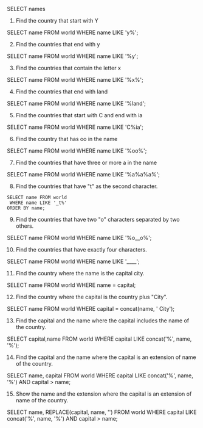 
SELECT names
1. Find the country that start with Y

SELECT name FROM world
  WHERE name LIKE 'y%';

2. Find the countries that end with y

SELECT name FROM world
  WHERE name LIKE '%y';

3. Find the countries that contain the letter x

SELECT name FROM world
  WHERE name LIKE '%x%';

4. Find the countries that end with land

SELECT name FROM world
  WHERE name LIKE '%land';

5. Find the countries that start with C and end with ia

SELECT name FROM world
  WHERE name LIKE 'C%ia';

6. Find the country that has oo in the name

SELECT name FROM world
  WHERE name LIKE '%oo%';

7. Find the countries that have three or more a in the name

SELECT name FROM world
  WHERE name LIKE '%a%a%a%';

8. Find the countries that have "t" as the second character.

```
SELECT name FROM world
 WHERE name LIKE '_t%'
ORDER BY name;
```

9. Find the countries that have two "o" characters separated by two others.

SELECT name FROM world
 WHERE name LIKE '%o__o%';

10. Find the countries that have exactly four characters.

SELECT name FROM world
 WHERE name LIKE '____';

11. Find the country where the name is the capital city.

SELECT name
  FROM world
 WHERE name = capital;

12. Find the country where the capital is the country plus "City".

SELECT name
  FROM world
 WHERE capital = concat(name, ' City');

13. Find the capital and the name where the capital includes the name of the country.

SELECT capital,name 
FROM world 
WHERE capital 
LIKE concat('%', name, '%');

14. Find the capital and the name where the capital is an extension of name of the country.

SELECT name, capital 
FROM world 
WHERE capital LIKE concat('%', name, '%') AND capital > name;

15. Show the name and the extension where the capital is an extension of name of the country.

SELECT name, REPLACE(capital, name, '') 
FROM world 
WHERE capital LIKE concat('%', name, '%') AND capital > name;